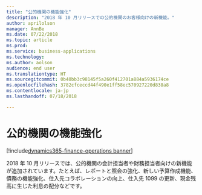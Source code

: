 ```yaml
---
title: "公的機関の機能強化"
description: "2018 年 10 月リリースでの公的機関のお客様向けの新機能。"
author: aprilolson
manager: AnnBe
ms.date: 07/22/2018
ms.topic: article
ms.prod: 
ms.service: business-applications
ms.technology: 
ms.author: aolson
audience: end user
ms.translationtype: HT
ms.sourcegitcommit: 0b40bb3c98145f5a260f412701a884a5936174ce
ms.openlocfilehash: 3782cfceccd44f490e1ff58ec570927220d838a8
ms.contentlocale: ja-jp
ms.lasthandoff: 07/18/2018

---
```


# <a name="public-sector-enhancements"></a>公的機関の機能強化

[!include[dynamics365-finance-operations banner](../includes/dynamics365-finance-operations.md)]

2018 年 10 月リリースでは、公的機関の会計担当者や財務担当者向けの新機能が追加されています。たとえば、レポートと照会の強化、新しい予算作成機能、債務の機能強化、仕入先コラボレーションの向上、仕入先 1099 の更新、現金残高に生じた利息の配分などです。


